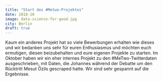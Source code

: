 ```yaml
---
title: "Start des #Metwo-Projektes"
date: 2018-10
image: data-science-for-good.jpg
city: Berlin
draft: true
---
```


Kaum ein anderes Projekt hat so viele Bewerbungen erhalten wie dieses und wir bedanken uns sehr für euren Enthusiasmus und möchten euch ermutigen, diesen beizubehalten und eure eigenen Projekte zu starten.
Im Oktober haben wir ein eher internes Projekt zu den #MeTwo-Twitterdaten ausgeschrieben, mit Daten, die Johannes während der Debatte um den Rücktritt Mesut Özils gescraped hatte. Wir sind sehr gespannt auf die Ergebnisse.